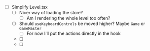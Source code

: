 - [ ] Simplify Level.tsx
  - [ ] Nicer way of loading the store?
    - [ ] Am I rendering the whole level too often?
  - [ ] Should `useKeyboardControls` be moved higher? Maybe `Game` or `GameMaster`
    - [ ] For now I'll put the actions directly in the hook
  - [ ]
  - [ ]
